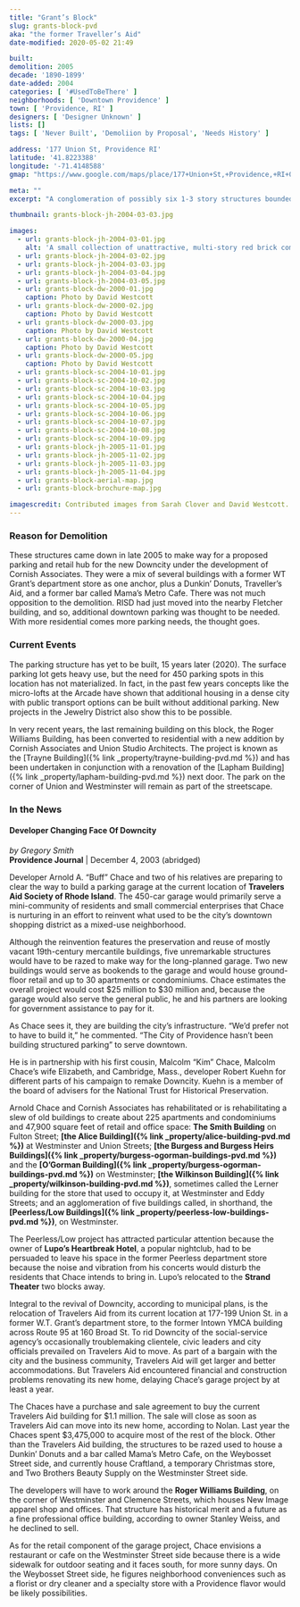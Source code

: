 ```yaml
---
title: "Grant’s Block"
slug: grants-block-pvd
aka: "the former Traveller’s Aid"
date-modified: 2020-05-02 21:49

built: 
demolition: 2005
decade: '1890-1899'
date-added: 2004
categories: [ '#UsedToBeThere' ]
neighborhoods: [ 'Downtown Providence' ]
town: [ 'Providence, RI' ]
designers: [ 'Designer Unknown' ]
lists: []
tags: [ 'Never Built', 'Demoliion by Proposal', 'Needs History' ]

address: '177 Union St, Providence RI'
latitude: '41.8223388'
longitude: '-71.4148588'
gmap: "https://www.google.com/maps/place/177+Union+St,+Providence,+RI+02903/@41.8223388,-71.4148588,17z/data=!3m1!4b1!4m5!3m4!1s0x89e4451383a0df85:0x5b5bcd4911651bfd!8m2!3d41.8223388!4d-71.4126701"

meta: ""
excerpt: "A conglomeration of possibly six 1-3 story structures bounded by Westminster, Union, and Weybosset Streets razed in 2005 for a proposed parking garage."

thumbnail: grants-block-jh-2004-03-03.jpg

images:
  - url: grants-block-jh-2004-03-01.jpg
    alt: 'A small collection of unattractive, multi-story red brick commercial structures. The Westminster Street façade was multi-story but with no windows on the upper floors. A commercial storefront occupied the first floor.'
  - url: grants-block-jh-2004-03-02.jpg
  - url: grants-block-jh-2004-03-03.jpg
  - url: grants-block-jh-2004-03-04.jpg
  - url: grants-block-jh-2004-03-05.jpg
  - url: grants-block-dw-2000-01.jpg
    caption: Photo by David Westcott
  - url: grants-block-dw-2000-02.jpg
    caption: Photo by David Westcott
  - url: grants-block-dw-2000-03.jpg
    caption: Photo by David Westcott 
  - url: grants-block-dw-2000-04.jpg
    caption: Photo by David Westcott
  - url: grants-block-dw-2000-05.jpg
    caption: Photo by David Westcott
  - url: grants-block-sc-2004-10-01.jpg
  - url: grants-block-sc-2004-10-02.jpg
  - url: grants-block-sc-2004-10-03.jpg
  - url: grants-block-sc-2004-10-04.jpg
  - url: grants-block-sc-2004-10-05.jpg
  - url: grants-block-sc-2004-10-06.jpg
  - url: grants-block-sc-2004-10-07.jpg
  - url: grants-block-sc-2004-10-08.jpg
  - url: grants-block-sc-2004-10-09.jpg
  - url: grants-block-jh-2005-11-01.jpg
  - url: grants-block-jh-2005-11-02.jpg
  - url: grants-block-jh-2005-11-03.jpg
  - url: grants-block-jh-2005-11-04.jpg
  - url: grants-block-aerial-map.jpg
  - url: grants-block-brochure-map.jpg

imagescredit: Contributed images from Sarah Clover and David Westcott. Map from a Cornish Downcity living brochure. 
---
```


### Reason for Demolition

These structures came down in late 2005 to make way for a proposed parking and retail hub for the new Downcity under the development of Cornish Associates. They were a mix of several buildings with a former WT Grant’s department store as one anchor, plus a Dunkin’ Donuts, Traveller’s Aid, and a former bar called Mama’s Metro Cafe. There was not much opposition to the demolition. RISD had just moved into the nearby Fletcher building, and so, additional downtown parking was thought to be needed. With more residential comes more parking needs, the thought goes. 

### Current Events

The parking structure has yet to be built, 15 years later (2020). The surface parking lot gets heavy use, but the need for 450 parking spots in this location has not materialized. In fact, in the past few years concepts like the micro-lofts at the Arcade have shown that additional housing in a dense city with public transport options can be built without additional parking. New projects in the Jewelry District also show this to be possible. 

In very recent years, the last remaining building on this block, the Roger Williams Building, has been converted to residential with a new addition by Cornish Associates and Union Studio Architects. The project is known as the [Trayne Building]({% link _property/trayne-building-pvd.md %}) and has been undertaken in conjunction with a renovation of the [Lapham Building]({% link _property/lapham-building-pvd.md %}) next door. The park on the corner of Union and Westminster will remain as part of the streetscape.


### In the News

#### Developer Changing Face Of Downcity

_by Gregory Smith_  
**Providence Journal** | December 4, 2003 (abridged)

Developer Arnold A. “Buff” Chace and two of his relatives are preparing to clear the way to build a parking garage at the current location of **Travelers Aid Society of Rhode Island**. The 450-car garage would primarily serve a mini-community of residents and small commercial enterprises that Chace is nurturing in an effort to reinvent what used to be the city’s downtown shopping district as a mixed-use neighborhood.

Although the reinvention features the preservation and reuse of mostly vacant 19th-century mercantile buildings, five unremarkable structures would have to be razed to make way for the long-planned garage. Two new buildings would serve as bookends to the garage and would house ground-floor retail and up to 30 apartments or condominiums. Chace estimates the overall project would cost $25 million to $30 million and, because the garage would also serve the general public, he and his partners are looking for government assistance to pay for it.

As Chace sees it, they are building the city’s infrastructure. “We’d prefer not to have to build it,” he commented. “The City of Providence hasn’t been building structured parking” to serve downtown.

He is in partnership with his first cousin, Malcolm “Kim” Chace, Malcolm Chace’s wife Elizabeth, and Cambridge, Mass., developer Robert Kuehn for different parts of his campaign to remake Downcity. Kuehn is a member of the board of advisers for the National Trust for Historical Preservation.

Arnold Chace and Cornish Associates has rehabilitated or is rehabilitating a slew of old buildings to create about 225 apartments and condominiums and 47,900 square feet of retail and office space: **The Smith Building** on Fulton Street; **[the Alice Building]({% link _property/alice-building-pvd.md %})** at Westminster and Union Streets; **[the Burgess and Burgess Heirs Buildings]({% link _property/burgess-ogorman-buildings-pvd.md %})** and the **[O’Gorman Building]({% link _property/burgess-ogorman-buildings-pvd.md %})** on Westminster; **[the Wilkinson Building]({% link _property/wilkinson-building-pvd.md %})**, sometimes called the Lerner building for the store that used to occupy it, at Westminster and Eddy Streets; and an agglomeration of five buildings called, in shorthand, the **[Peerless/Low Buildings]({% link _property/peerless-low-buildings-pvd.md %})**, on Westminster.

The Peerless/Low project has attracted particular attention because the owner of **Lupo’s Heartbreak Hotel**, a popular nightclub, had to be persuaded to leave his space in the former Peerless department store because the noise and vibration from his concerts would disturb the residents that Chace intends to bring in. Lupo’s relocated to the **Strand Theater** two blocks away.

Integral to the revival of Downcity, according to municipal plans, is the relocation of Travelers Aid from its current location at 177-199 Union St. in a former W.T. Grant’s department store, to the former Intown YMCA building across Route 95 at 160 Broad St. To rid Downcity of the social-service agency’s occasionally troublemaking clientele, civic leaders and city officials prevailed on Travelers Aid to move. As part of a bargain with the city and the business community, Travelers Aid will get larger and better accommodations. But Travelers Aid encountered financial and construction problems renovating its new home, delaying Chace’s garage project by at least a year.

The Chaces have a purchase and sale agreement to buy the current Travelers Aid building for $1.1 million. The sale will close as soon as Travelers Aid can move into its new home, according to Nolan. Last year the Chaces spent $3,475,000 to acquire most of the rest of the block. Other than the Travelers Aid building, the structures to be razed used to house a Dunkin’ Donuts and a bar called Mama’s Metro Cafe, on the Weybosset Street side, and currently house Craftland, a temporary Christmas store, and Two Brothers Beauty Supply on the Westminster Street side.

The developers will have to work around the **Roger Williams Building**, on the corner of Westminster and Clemence Streets, which houses New Image apparel shop and offices. That structure has historical merit and a future as a fine professional office building, according to owner Stanley Weiss, and he declined to sell.

As for the retail component of the garage project, Chace envisions a restaurant or cafe on the Westminster Street side because there is a wide sidewalk for outdoor seating and it faces south, for more sunny days. On the Weybosset Street side, he figures neighborhood conveniences such as a florist or dry cleaner and a specialty store with a Providence flavor would be likely possibilities.
